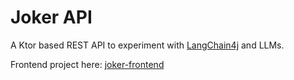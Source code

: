 # Joker API
A Ktor based REST API to experiment with [LangChain4j](https://docs.langchain4j.dev/)
and LLMs. 

Frontend project here: [joker-frontend](https://github.com/Martinsbl/joker-frontend)
